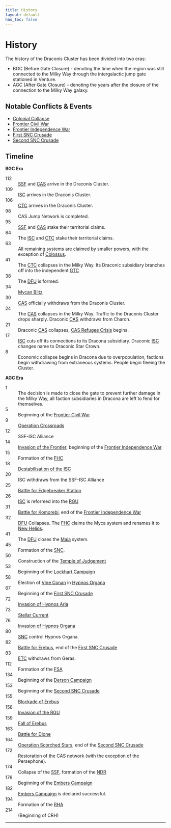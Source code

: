 ```yaml
---
title: History
layout: default
has_toc: false
---
```


# History
The history of the Draconis Cluster has been divided into two eras:
* BGC (Before Gate Closure) - denoting the time when the region was still connected to the Milky Way through the intergalactic jump gate stationed in Venture.
* AGC (After Gate Closure) - denoting the years after the closure of the connection to the Milky Way galaxy.

## Notable Conflicts & Events
* [Colonial Collapse](./events/colonial_collapse.html)
* [Frontier Civil War](./conflicts/frontier_civil_war.html)
* [Frontier Independence War](./conflicts/frontier_independence_war.html)
* [First SNC Crusade](./conflicts/first_snc_crusade.html)
* [Second SNC Crusade](./conflicts/second_snc_crusade.html)

## Timeline
**BGC Era**
<dl>
    <dt>112</dt><dd><a href="../factions/ssf.html">SSF</a> and <a href="../factions/cas.html">CAS</a> arrive in the Draconis Cluster.</dd>
    <dt>109</dt><dd><a href="../factions/isc.html">ISC</a> arrives in the Draconis Cluster.</dd>
    <dt>106</dt><dd><a href="../factions/ctc.html">CTC</a> arrives in the Draconis Cluster.</dd>
    <dt>98</dt><dd>CAS Jump Network is completed.</dd>
    <dt>95</dt><dd><a href="../factions/ssf.html">SSF</a> and <a href="../factions/cas.html">CAS</a> stake their territorial claims.</dd>
    <dt>84</dt><dd>The <a href="../factions/isc.html">ISC</a> and <a href="../factions/ctc.html">CTC</a> stake their territorial claims.</dd>
    <dt>63</dt><dd>All remaining systems are claimed by smaller powers, with the exception of <a href="../systems/colossus/">Colossus</a>.</dd>
    <dt>41</dt><dd>The <a href="../factions/etc.html">CTC</a> collapses in the Milky Way. Its Draconic subsidiary branches off into the independent <a href="../factions/etc.html">GTC</a></dd>
    <dt>38</dt><dd>The <a href="../factions/dfu.html">DFU</a>  is formed.</dd>
    <dt>34</dt><dd><a href="../history/events/mycan_blitz.html">Mycan Blitz</a></dd>
    <dt>30</dt><dd><a href="../factions/cas.html">CAS</a> officially withdraws from the Draconis Cluster.</dd>
    <dt>24</dt><dd>The <a href="../factions/cas.html">CAS</a> collapses in the Milky Way. Traffic to the Draconis Cluster drops sharply. Draconic <a href="../factions/cas.html">CAS</a> withdraws from Charon.</dd>
    <dt>21</dt><dd>Draconic <a href="../factions/cas.html">CAS</a> collapses, <a href="../history/events/cas_refugee_crisis.html">CAS Refugee Crisis</a> begins.</dd>
    <dt>17</dt><dd><a href="../factions/isc.html">ISC</a> cuts off its connections to its Dracona subsidiary. Draconic <a href="../factions/isc.html">ISC</a> changes name to Draconic Star Crown.</dd>
    <dt>8</dt><dd>Economic collapse begins in Dracona due to overpopulation, factions begin withdrawing from extraneous systems. People begin fleeing the Cluster.</dd>
</dl>

**AGC Era**
<dl>
    <dt>1</dt><dd>The decision is made to close the gate to prevent further damage in the Milky Way, all faction subsidiaries in Dracona are left to fend for themselves.</dd>
    <dt>5</dt><dd>Beginning of the <a href="../history/conflicts/frontier_civil_war.md">Frontier Civil War</a></dd>
    <dt>9</dt><dd><a href="../history/events/operation_crossroads.html">Operation Crossroads</a></dd>
    <dt>12</dt><dd>SSF-ISC Alliance</dd>
    <dt>14</dt><dd><a href="../history/events/invasion_of_the_frontier.html">Invasion of the Frontier</a>, beginning of the <a href="../history/conflicts/frontier_independence_war.html">Frontier Independence War</a></dd>
    <dt>15</dt><dd>Formation of the <a href="../factions/fhc.html">FHC</a></dd>
    <dt>18</dt><dd><a href="../history/events/destabilisation_of_the_isc.html">Destabilisation of the ISC</a></dd>
    <dt>20</dt><dd>ISC withdraws from the SSF-ISC Alliance</dd>
    <dt>25</dt><dd><a href="../history/events/battle_for_edgebreaker_station.html">Battle for Edgebreaker Station</a></dd>
    <dt>26</dt><dd><a href="../factions/isc.html">ISC</a> is reformed into the <a href="../factions/rgu.html">RGU</a></dd>
    <dt>31</dt><dd><a href="../history/events/battle_for_komorebi.md">Battle for Komorebi</a>, end of the <a href="../history/conflicts/frontier_independence_war.md">Frontier Independence War</a></dd>
    <dt>32</dt><dd><a href="../factions/dfu.html">DFU</a> Collapses. The <a href="../factions/fhc.html">FHC</a> claims the Myca system and renames it to <a href="../systems/new_helios/">New Helios</a>.</dd>
    <dt>41</dt><dd>The <a href="../factions/dfu.html">DFU</a>  closes the <a href="../systems/maia/">Maia</a> system.</dd>
    <dt>45</dt><dd>Formation of the <a href="../factions/snc.html">SNC</a>.</dd>
    <dt>50</dt><dd>Construction of the <a href="../systems/persephone/temple_of_judgement.html">Temple of Judgement</a></dd>
    <dt>53</dt><dd>Beginning of the <a href="../history/events/lockhart_campaign.html">Lockhart Campaign</a></dd>
    <dt>58</dt><dd>Election of <a href="../characters/vine_conan.html">Vine Conan</a> in <a href="../systems/hypnos_organa/">Hypnos Organa</a></dd>
    <dt>67</dt><dd>Beginning of the <a href="../history/conflicts/first_snc_crusade.html">First SNC Crusade</a></dd>
    <dt>72</dt><dd><a href="../history/events/invasion_of_hypnos_aria.html">Invasion of Hypnos Aria</a></dd>
    <dt>73</dt><dd><a href="../history/events/stellar_current.html">Stellar Current</a></dd>
    <dt>76</dt><dd><a href="../history/events/invasion_hypnos_organa.html">Invasion of Hypnos Organa</a></dd>
    <dt>80</dt><dd><a href="../factions/snc.html">SNC</a> control Hypnos Organa.</dd>
    <dt>82</dt><dd><a href="../history/events/battle_for_erebus.html">Battle for Erebus</a>, end of the <a href="../history/conflicts/first_snc_crusade.html">First SNC Crusade</a></dd>
    <dt>83</dt><dd><a href="../factions/etc.html">ETC</a> withdraws from Geras.</dd>
    <dt>112</dt><dd>Formation of the <a href="../factions/fsa.html">FSA</a></dd>
    <dt>134</dt><dd>Beginning of the <a href="../history/events/derson_campaign.html">Derson Campaign</a></dd>
    <dt>153</dt><dd>Beginning of the <a href="../history/conflicts/second_snc_crusade.html">Second SNC Crusade</a></dd>
    <dt>155</dt><dd><a href="../history/events/blockade_of_erebus.html">Blockade of Erebus</a></dd>
    <dt>158</dt><dd><a href="../history/events/invasion_of_the_rgu.html">Invasion of the RGU</a></dd>
    <dt>159</dt><dd><a href="../history/events/fall_of_erebus.html">Fall of Erebus</a></dd>
    <dt>163</dt><dd><a href="../history/events/battle_for_dione.html">Battle for Dione</a></dd>
    <dt>164</dt><dd><a href="../history/events/operation_scorched_stars.html">Operation Scorched Stars</a>, end of the <a href="../history/conflicts/second_snc_crusade.html">Second SNC Crusade</a></dd>
    <dt>172</dt><dd>Restoration of the CAS network (with the exception of the Persephone).</dd>
    <dt>174</dt><dd>Collapse of the <a href="../factions/ssf.html">SSF</a>, formation of the <a href="../factions/ndr.html">NDR</a></dd>
    <dt>176</dt><dd>Beginning of the <a href="../history/events/embers_campaign.html">Embers Campaign</a></dd>
    <dt>182</dt><dd><a href="../history/events/embers_campaign.html">Embers Campaign</a> is declared successful.</dd>
    <dt>194</dt><dd>Formation of the <a href="../factions/rha.html">RHA</a></dd>
    <dt>214</dt><dd>(Beginning of CRH)</dd>
</dl>

----